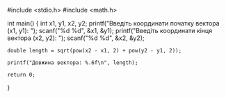 #include <stdio.h>
#include <math.h>

int main() {
    int x1, y1, x2, y2;
    printf("Введіть координати початку вектора (x1, y1): ");
    scanf("%d %d", &x1, &y1);
    printf("Введіть координати кінця вектора (x2, y2): ");
    scanf("%d %d", &x2, &y2);

    double length = sqrt(pow(x2 - x1, 2) + pow(y2 - y1, 2));

    printf("Довжина вектора: %.6f\n", length);

    return 0;
}
